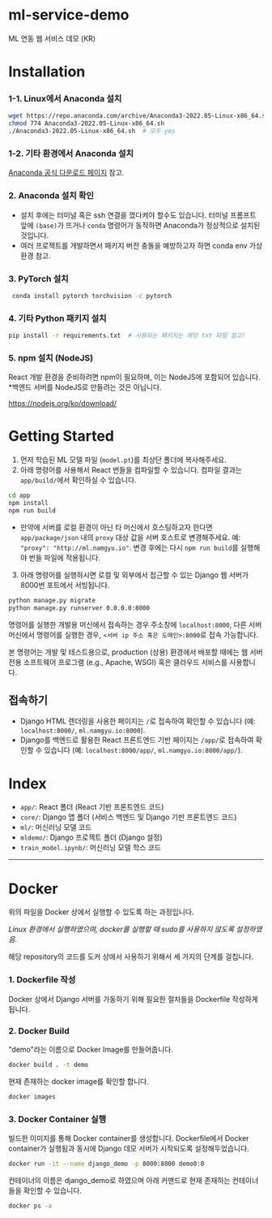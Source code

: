 # ml-service-demo
ML 연동 웹 서비스 데모 (KR)

# Installation

### 1-1. Linux에서 Anaconda 설치

```bash
wget https://repo.anaconda.com/archive/Anaconda3-2022.05-Linux-x86_64.sh
chmod 774 Anaconda3-2022.05-Linux-x86_64.sh
./Anaconda3-2022.05-Linux-x86_64.sh  # 모두 yes
```

### 1-2. 기타 환경에서 Anaconda 설치

[Anaconda 공식 다운로드 페이지](https://www.anaconda.com/products/distribution#Downloads) 참고.

### 2. Anaconda 설치 확인

- 설치 후에는 터미널 혹은 ssh 연결을 껐다켜야 할수도 있습니다. 터미널 프롬프트 앞에 `(base)`가 뜨거나 `conda` 명령어가 동작하면 Anaconda가 정상적으로 설치된 것입니다.
- 여러 프로젝트를 개발하면서 패키지 버전 충돌을 예방하고자 하면 conda env 가상 환경 참고.

### 3. PyTorch 설치

```bash
 conda install pytorch torchvision -c pytorch
```

### 4. 기타 Python 패키지 설치

```bash
pip install -r requirements.txt  # 사용되는 패키지는 해당 txt 파일 참고! 
```

### 5. npm 설치 (NodeJS)

React 개발 환경을 준비하려면 npm이 필요하며, 이는 NodeJS에 포함되어 있습니다.
*백엔드 서버를 NodeJS로 만들려는 것은 아닙니다.

https://nodejs.org/ko/download/

# Getting Started

1. 먼저 학습된 ML 모델 파일 (`model.pt`)를 최상단 폴더에 복사해주세요.
2. 아래 명령어를 사용해서 React 번들을 컴파일할 수 있습니다. 컴파일 결과는 `app/build/`에서 확인하실 수 있습니다.

```bash
cd app
npm install
npm run build
```

- 만약에 서버를 로컬 환경이 아닌 타 머신에서 호스팅하고자 한다면 `app/package/json` 내의 `proxy` 대상 값을 서버 호스트로 변경해주세요. 
예: `"proxy": "http://ml.namgyu.io"`. 변경 후에는 다시 `npm run build`를 실행해야 번들 파일에 적용됩니다.

3. 아래 명령어를 실행하시면 로컬 및 외부에서 접근할 수 있는 Django 웹 서버가 8000번 포트에서 서빙됩니다.

```bash
python manage.py migrate
python manage.py runserver 0.0.0.0:8000
```

명령어를 실행한 개발용 머신에서 접속하는 경우 주소창에 `localhost:8000`, 다른 서버 머신에서 명령어를 실행한 경우, `<서버 ip 주소 혹은 도메인>:8000`로 접속 가능합니다.

본 명령어는 개발 및 테스트용으로, production (상용) 환경에서 배포할 때에는 웹 서버 전용 소프트웨어 프로그램 (e.g., Apache, WSGI) 혹은 클라우드 서비스를 사용합니다.

## 접속하기

- Django HTML 렌더링을 사용한 페이지는 `/`로 접속하여 확인할 수 있습니다 (예: `localhost:8000/`, `ml.namgyu.io:8000`).
- Django를 백엔드로 활용한 React 프론트엔드 기반 페이지는 `/app/`로 접속하여 확인할 수 있습니다 (예: `localhost:8000/app/`, `ml.namgyu.io:8000/app/`).
 
# Index

- `app/`: React 폴더 (React 기반 프론트엔드 코드)
- `core/`: Django 앱 폴더 (서비스 백엔드 및 Django 기반 프론트엔드 코드)
- `ml/`: 머신러닝 모델 코드
- `mldemo/`: Django 프로젝트 폴더 (Django 설정)
- `train_model.ipynb/`: 머신러닝 모델 학스 코드


 ----
# Docker
위의 파일을 Docker 상에서 실행할 수 있도록 하는 과정입니다.

_Linux 환경에서 실행하였으며, docker를 실행할 때 sudo를 사용하지 않도록 설정하였음._

해당 repository의 코드를 도커 상에서 사용하기 위해서 세 가지의 단계를 걸칩니다.

### 1. Dockerfile 작성

Docker 상에서 Django 서버를 가동하기 위해 필요한 절차들을 Dockerfile 작성하게 됩니다. 

### 2. Docker Build

"demo"라는 이름으로 Docker Image를 만들어줍니다. 

```bash
docker build . -t demo
```

현재 존재하는 docker image를 확인할 합니다.

```bash
docker images
```

### 3. Docker Container 실행

빌드한 이미지를 통해 Docker container를 생성합니다. 
Dockerfile에서 Docker container가 실행됨과 동시에 Django 데모 서버가 시작되도록 설정해두었습니다. 

```bash
docker run -it --name django_demo -p 8000:8000 demo0:0
```

컨테이너의 이름은 django_demo로 하였으며 아래 커맨드로 현재 존재하는 컨테이너들을 확인할 수 있습니다. 

```bash
docker ps -a
```
